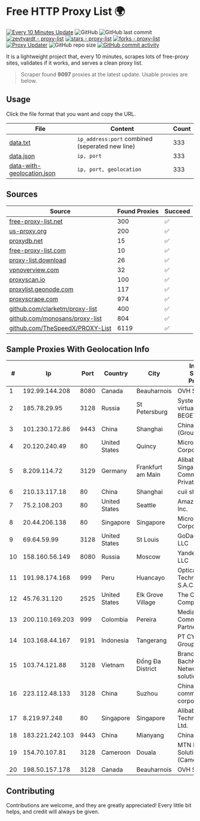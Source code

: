 
# Free HTTP Proxy List 🌍

[![Every 10 Minutes Update](https://github.com/mertguvencli/http-proxy-list/actions/workflows/main.yml/badge.svg?branch=main)](https://github.com/mertguvencli/http-proxy-list/actions/workflows/main.yml)
![GitHub](https://img.shields.io/github/license/mertguvencli/http-proxy-list)
![GitHub last commit](https://img.shields.io/github/last-commit/mertguvencli/http-proxy-list)
[![zevtyardt - proxy-list](https://img.shields.io/static/v1?label=zevtyardt&message=proxy-list&color=blue&logo=github)](https://github.com/zevtyardt/proxy-list "Go to GitHub repo")
[![stars - proxy-list](https://img.shields.io/github/stars/zevtyardt/proxy-list?style=social)](https://github.com/zevtyardt/proxy-list)
[![forks - proxy-list](https://img.shields.io/github/forks/zevtyardt/proxy-list?style=social)](https://github.com/zevtyardt/proxy-list)
[![Proxy Updater](https://github.com/zevtyardt/proxy-list/workflows/Proxy%20Updater/badge.svg)](https://github.com/zevtyardt/proxy-list/actions?query=workflow:"Proxy+Updater")
![GitHub repo size](https://img.shields.io/github/repo-size/zevtyardt/proxy-list)
[![GitHub commit activity](https://img.shields.io/github/commit-activity/m/zevtyardt/proxy-list?logo=commits)](https://github.com/zevtyardt/proxy-list/commits/main)

It is a lightweight project that, every 10 minutes, scrapes lots of free-proxy sites, validates if it works, and serves a clean proxy list.

> Scraper found **9097** proxies at the latest update. Usable proxies are below.

## Usage

Click the file format that you want and copy the URL.

|File|Content|Count|
|----|-------|-----|
|[data.txt](https://raw.githubusercontent.com/mertguvencli/http-proxy-list/main/proxy-list/data.txt)|`ip_address:port` combined (seperated new line)|333|
|[data.json](https://raw.githubusercontent.com/mertguvencli/http-proxy-list/main/proxy-list/data.json)|`ip, port`|333|
|[data-with-geolocation.json](https://raw.githubusercontent.com/mertguvencli/http-proxy-list/main/proxy-list/data-with-geolocation.json)|`ip, port, geolocation`|333|

## Sources

|Source|Found Proxies|Succeed|
|------|-------------|-------|
|[free-proxy-list.net](https://free-proxy-list.net)|300|✅|
|[us-proxy.org](https://www.us-proxy.org)|200|✅|
|[proxydb.net](http://proxydb.net)|15|✅|
|[free-proxy-list.com](https://free-proxy-list.com/?page=&port=&type%5B%5D=http&type%5B%5D=https&up_time=0&search=Search)|10|✅|
|[proxy-list.download](https://www.proxy-list.download/HTTP)|26|✅|
|[vpnoverview.com](https://vpnoverview.com/privacy/anonymous-browsing/free-proxy-servers)|32|✅|
|[proxyscan.io](https://www.proxyscan.io)|100|✅|
|[proxylist.geonode.com](https://proxylist.geonode.com/api/proxy-list?limit=300&page=1&sort_by=lastChecked&sort_type=desc&protocols=http,https)|117|✅|
|[proxyscrape.com](https://api.proxyscrape.com/v2/?request=displayproxies&protocol=http&timeout=10000&country=all&ssl=all&anonymity=all)|974|✅|
|[github.com/clarketm/proxy-list](https://raw.githubusercontent.com/clarketm/proxy-list/master/proxy-list-raw.txt)|400|✅|
|[github.com/monosans/proxy-list](https://raw.githubusercontent.com/monosans/proxy-list/main/proxies/http.txt)|804|✅|
|[github.com/TheSpeedX/PROXY-List](https://raw.githubusercontent.com/TheSpeedX/PROXY-List/master/http.txt)|6119|✅|


## Sample Proxies With Geolocation Info

|#|Ip|Port|Country|City|Internet Service Provider|
|-|--|----|-------|----|-------------------------|
|1|192.99.144.208|8080|Canada|Beauharnois|OVH SAS|
|2|185.78.29.95|3128|Russia|St Petersburg|System servers virtual hosting BEGET.RU|
|3|101.230.172.86|9443|China|Shanghai|China Telecom (Group)|
|4|20.120.240.49|80|United States|Quincy|Microsoft Corporation|
|5|8.209.114.72|3129|Germany|Frankfurt am Main|Alibaba.com Singapore E-Commerce Private Limited|
|6|210.13.117.18|80|China|Shanghai|cuii shanghai|
|7|75.2.108.203|80|United States|Seattle|Amazon.com, Inc.|
|8|20.44.206.138|80|Singapore|Singapore|Microsoft Corporation|
|9|69.64.59.99|3128|United States|St Louis|GoDaddy.com, LLC|
|10|158.160.56.149|8080|Russia|Moscow|Yandex.Cloud LLC|
|11|191.98.174.168|999|Peru|Huancayo|Optical Technologies S.A.C.|
|12|45.76.31.120|2525|United States|Elk Grove Village|The Constant Company|
|13|200.110.169.203|999|Colombia|Pereira|Media Commerce Partners S.A|
|14|103.168.44.167|9191|Indonesia|Tangerang|PT CYB Media Group|
|15|103.74.121.88|3128|Vietnam|Đống Đa District|Branch of BachKim Network solutions jsc|
|16|223.112.48.133|3128|China|Suzhou|China Mobile communications corporation|
|17|8.219.97.248|80|Singapore|Singapore|Alibaba (US) Technology Co., Ltd.|
|18|183.221.242.103|9443|China|Mianyang|China Mobile|
|19|154.70.107.81|3128|Cameroon|Douala|MTN Network Solutions (Cameroon)|
|20|198.50.157.178|3128|Canada|Beauharnois|OVH SAS|



## Contributing

Contributions are welcome, and they are greatly appreciated! Every
little bit helps, and credit will always be given.

